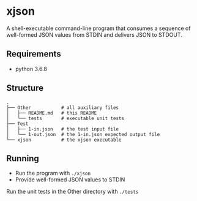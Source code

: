 # xjson
A shell-executable command-line program that consumes a sequence of well-formed JSON values from STDIN and delivers JSON to STDOUT.

## Requirements
* python 3.6.8

## Structure
```
.
├── Other           # all auxiliary files
│   ├── README.md   # this README
│   └── tests       # executable unit tests
├── Test
│   ├── 1-in.json   # the test input file
│   └── 1-out.json  # the 1-in.json expected output file
└── xjson           # the xjson executable
```

## Running

* Run the program with `./xjson`
* Provide well-formed JSON values to STDIN

Run the unit tests in the Other directory with `./tests`